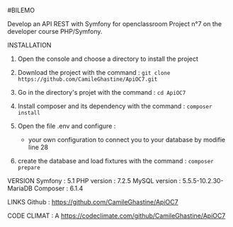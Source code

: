 #BILEMO

Develop an API REST with Symfony for openclassroom Project n°7 on the developer course PHP/Symfony.

INSTALLATION
1) Open the console and choose a directory to install the project

2) Download the project with the command :
`git clone https://github.com/CamileGhastine/ApiOC7.git`

3) Go in the directory's projet with the command :
`cd ApiOC7`

4) Install composer and its dependency with the command :
`composer install`

5) Open the file .env and configure : 
	- your own configuration to connect you to your database by modifie line 28

6) create the database and load fixtures with the command :
`composer prepare`


VERSION
    Symfony : 5.1
    PHP version : 7.2.5
    MySQL version : 5.5.5-10.2.30-MariaDB
    Composer : 6.1.4

LINKS
    Github : https://github.com/CamileGhastine/ApiOC7

CODE CLIMAT : A
    https://codeclimate.com/github/CamileGhastine/ApiOC7
    